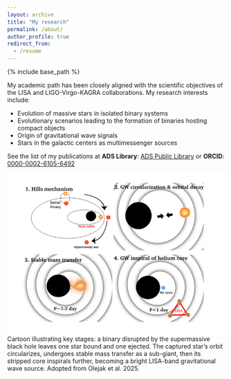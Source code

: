```yaml
---
layout: archive
title: "My research"
permalink: /about/
author_profile: true
redirect_from:
  - /resume
---
```


{% include base_path %}


My academic path has been closely aligned with the scientific objectives of the LISA and LIGO-Virgo-KAGRA collaborations. My research interests include:

- Evolution of massive stars in isolated binary systems
- Evolutionary scenarios leading to the formation of binaries hosting compact objects
- Origin of gravitational wave signals 
- Stars in the galactic centers as multimessenger sources

See the list of my publications at
**ADS Library**: [ADS Public Library](https://ui.adsabs.harvard.edu/public-libraries/U0LMup96RQe2hPXDjU3Mcw) or
**ORCID**: [0000-0002-6105-6492](https://orcid.org/0000-0002-6105-6492)

 <div style="text-align: center;">
  <img src="./../images/SMBH_hills.png" width="600"/>
</div>
Cartoon illustrating key stages: a binary disrupted by the supermassive black hole leaves one star bound and one ejected. The captured star’s orbit circularizes, undergoes stable mass transfer as a sub-giant, then its stripped core inspirals further, becoming a bright LISA-band gravitational wave source. Adopted from Olejak et al. 2025. 
